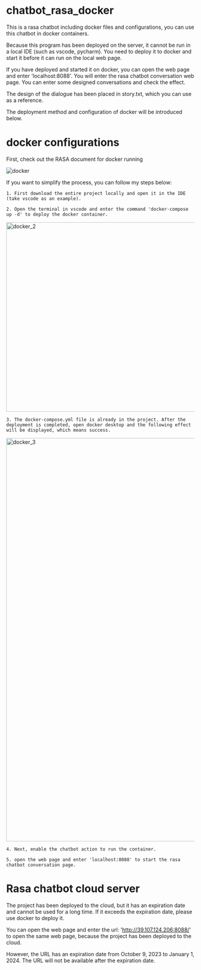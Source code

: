 # chatbot_rasa_docker
This is a rasa chatbot including docker files and configurations, you can use this chatbot in docker containers.  
  
Because this program has been deployed on the server, it cannot be run in a local IDE (such as vscode, pycharm). You need to deploy it to docker and start it before it can run on the local web page.  
  
If you have deployed and started it on docker, you can open the web page and enter 'localhost:8088'. You will enter the rasa chatbot conversation web page. You can enter some designed conversations and check the effect.  
  
The design of the dialogue has been placed in story.txt, which you can use as a reference.  
  
The deployment method and configuration of docker will be introduced below.  
  
# docker configurations
First, check out the RASA document for docker running  
  
![docker](https://github.com/zhayubaby/chatbot_rasa_docker/assets/121445047/17c6f8b0-5686-4f6b-bece-90c4931029f5)  

  If you want to simplify the process, you can follow my steps below:  

    1. First download the entire project locally and open it in the IDE (take vscode as an example).  

    2. Open the terminal in vscode and enter the command 'docker-compose up -d' to deploy the docker container.  

<img width="505" alt="docker_2" src="https://github.com/zhayubaby/chatbot_rasa_docker/assets/121445047/4d0b0954-e864-427d-a810-f3780f6c4391">


    3. The docker-compose.yml file is already in the project. After the deployment is completed, open docker desktop and the following effect will be displayed, which means success.  

<img width="1075" alt="docker_3" src="https://github.com/zhayubaby/chatbot_rasa_docker/assets/121445047/78f64591-ce9f-4dd8-b322-e23177a228d4">


    4. Next, enable the chatbot action to run the container.  

    5. open the web page and enter 'localhost:8088' to start the rasa chatbot conversation page.  

  # Rasa chatbot cloud server
  The project has been deployed to the cloud, but it has an expiration date and cannot be used for a long time. If it exceeds the expiration date, please use docker to deploy it.  

  You can open the web page and enter the url: 'http://39.107.124.206:8088/' to open the same web page, because the project has been deployed to the cloud.  

  However, the URL has an expiration date from October 9, 2023 to January 1, 2024. The URL will not be available after the expiration date.


  

